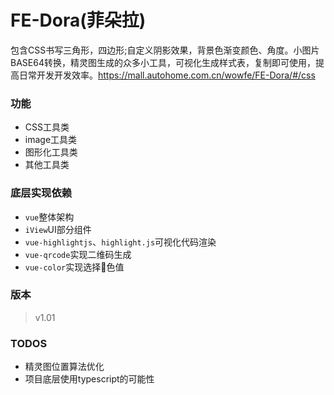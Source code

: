 # FE-Dora(菲朵拉)

包含CSS书写三角形，四边形;自定义阴影效果，背景色渐变颜色、角度。小图片BASE64转换，精灵图生成的众多小工具，可视化生成样式表，复制即可使用，提高日常开发开发效率。https://mall.autohome.com.cn/wowfe/FE-Dora/#/css

### 功能

- CSS工具类
- image工具类
- 图形化工具类
- 其他工具类

### 底层实现依赖

- `vue`整体架构
- `iView`UI部分组件
- `vue-highlightjs`、`highlight.js`可视化代码渲染
- `vue-qrcode`实现二维码生成
- `vue-color`实现选择色值

### 版本

> v1.01

### TODOS

- 精灵图位置算法优化
- 项目底层使用typescript的可能性

